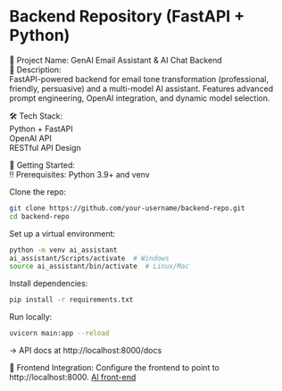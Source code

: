 # Backend Repository (FastAPI + Python)<br>
📌 Project Name: GenAI Email Assistant & AI Chat Backend<br>
🚀 Description:<br>
FastAPI-powered backend for email tone transformation (professional, friendly, persuasive) and a multi-model AI assistant. Features advanced prompt engineering, OpenAI integration, and dynamic model selection.

🛠️ Tech Stack:<br>
Python + FastAPI<br>
OpenAI API<br>
RESTful API Design

🧰 Getting Started:<br>
‼️ Prerequisites: Python 3.9+ and venv

Clone the repo:
```bash
git clone https://github.com/your-username/backend-repo.git
cd backend-repo
```

Set up a virtual environment:
```bash
python -m venv ai_assistant
ai_assistant/Scripts/activate  # Windows
source ai_assistant/bin/activate  # Linux/Mac
```

Install dependencies:
```bash
pip install -r requirements.txt
```

Run locally:
```bash
uvicorn main:app --reload
```

→ API docs at http://localhost:8000/docs

🔗 Frontend Integration: Configure the frontend to point to http://localhost:8000.
<a href="https://github.com/SebuBergman/AI_assistant_frontend">AI front-end</a>
